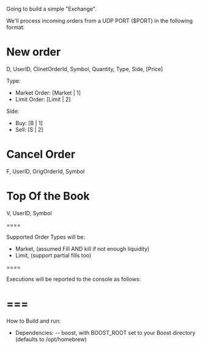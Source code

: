 Going to build a simple "Exchange". 

We'll process incoming orders from a UDP PORT ($PORT) in the following format:
# New order

D, UserID, ClinetOrderId, Symbol, Quantity, Type, Side, [Price]

Type: 
  - Market Order: [Market | 1]
  - Limit Order: [Limit | 2]

Side:
  - Buy: [B | 1]
  - Sell: [S | 2]

# Cancel Order

F, UserID, OrigOrderId, Symbol

# Top Of the Book

V, UserID, Symbol

==== 

Supported Order Types will be:
- Market, (assumed Fill AND kill if not enough liquidity)
- Limit, (support partial fills too)

====

Executions will be reported to the console as follows:



===
===

How to Build and run:

  - Dependencies:
    -- boost, with BOOST_ROOT set to your Boost directory (defaults to /opt/homebrew)



